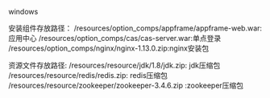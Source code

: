 ﻿windows

安装组件存放路径：
/resources/option_comps/appframe/appframe-web.war:应用中心
/resources/option_comps/cas/cas-server.war:单点登录
/resources/option_comps/nginx/nginx-1.13.0.zip:nginx安装包

资源文件存放路径:
/resources/resource/jdk/1.8/jdk.zip: jdk压缩包
/resources/resource/redis/redis.zip: redis压缩包
/resources/resource/zookeeper/zookeeper-3.4.6.zip :zookeeper压缩包